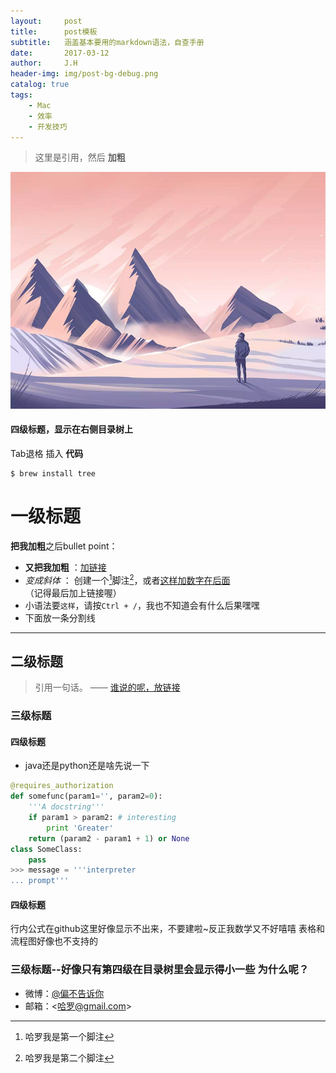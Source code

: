 ```yaml
---
layout:     post
title:      post模板
subtitle:   涵盖基本要用的markdown语法，自查手册
date:       2017-03-12
author:     J.H
header-img: img/post-bg-debug.png
catalog: true
tags:
    - Mac
    - 效率
    - 开发技巧
---
```


> 这里是引用，然后 **加粗** 

![图片叫什么名字呀](img/avatar-by.jpg)

#### 四级标题，显示在右侧目录树上
Tab退格 插入 **代码** 

	$ brew install tree

# 一级标题

**把我加粗**之后bullet point：
 
- **又把我加粗** ：[加链接](https://baidu.com)
- *变成斜体* ： 创建一个[^footnote1]脚注[^foot2]，或者[这样加数字在后面][5]（记得最后加上链接喔）
- 小语法要`这样`，请按`Ctrl + /`，我也不知道会有什么后果嘿嘿
- 下面放一条分割线

-------------------

## 二级标题

> 引用一句话。    —— [谁说的呢，放链接](https://zh.wikipedia.org/wiki/Markdown)

### 三级标题
#### 四级标题

- java还是python还是啥先说一下

``` python
@requires_authorization
def somefunc(param1='', param2=0):
    '''A docstring'''
    if param1 > param2: # interesting
        print 'Greater'
    return (param2 - param1 + 1) or None
class SomeClass:
    pass
>>> message = '''interpreter
... prompt'''
```
#### 四级标题

行内公式在github这里好像显示不出来，不要建啦~反正我数学又不好嘻嘻
表格和流程图好像也不支持的


### 三级标题--好像只有第四级在目录树里会显示得小一些 为什么呢？
- 微博：[@偏不告诉你](http://weibo.com)
- 邮箱：<哈罗@gmail.com>


[^footnote1]: 哈罗我是第一个脚注
[^foot2]: 哈罗我是第二个脚注


  [1]: http://maxiang.info/client_zh
  [2]: https://chrome.google.com/webstore/detail/kidnkfckhbdkfgbicccmdggmpgogehop
  [3]: http://adrai.github.io/flowchart.js/
  [4]: http://bramp.github.io/js-sequence-diagrams/
  [5]: https://dev.yinxiang.com/doc/articles/enml.php

 

